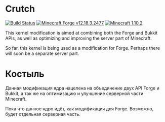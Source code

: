 # Crutch

[![Build Status](https://travis-ci.org/SantaGitHub/crutch.svg?branch=master)](https://travis-ci.org/SantaGitHub/crutch)
[![Minecraft Forge v12.18.3.2477](https://img.shields.io/badge/Minecraft%20Forge-v12.18.3.2477-green.svg)](http://files.minecraftforge.net)
[![Minecraft 1.10.2](https://img.shields.io/badge/Minecraft-v1.10.2-green.svg)](https://minecraft.net)

This kernel modification is aimed at combining both the Forge and Bukkit APIs, as well as optimizing and improving the server part of Minecraft.

So far, this kernel is being used as a modification for Forge. Perhaps there will soon be a separate server part.

# Костыль

Данная модификация ядра нацелена на объединение двух API Forge и Bukkit, а так же на оптимизацию и улучшение серверной части Minecraft.

Пока что данное ядро идёт, как модификация для Forge. Возможно, будет отдельная серверная часть.
